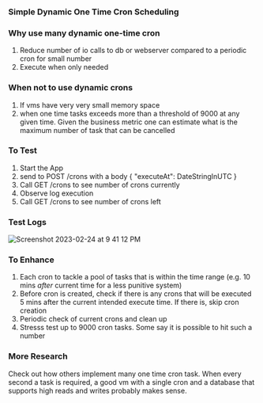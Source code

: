 ### Simple Dynamic One Time Cron Scheduling

### Why use many dynamic one-time cron

1. Reduce number of io calls to db or webserver compared to a periodic cron for small number
2. Execute when only needed

### When not to use dynamic crons

1. If vms have very very small memory space
2. when one time tasks exceeds more than a threshold of 9000 at any given time. Given the business metric one can estimate what is the maximum number of task that can be cancelled

### To Test

1. Start the App
2. send to POST /crons with a body { "executeAt": DateStringInUTC }
4. Call GET /crons to see number of crons currently
3. Observe log execution
4. Call GET /crons to see number of crons left

### Test Logs

![Screenshot 2023-02-24 at 9 41 12 PM](https://user-images.githubusercontent.com/23375702/221194781-5252e29c-ba00-4135-ab0f-ab70b1745372.png)

### To Enhance
1. Each cron to tackle a pool of tasks that is within the time range (e.g. 10 mins *after* current time for a less punitive system)
2. Before cron is created, check if there is any crons that will be executed 5 mins after the current intended execute time. If there is, skip cron creation
3. Periodic check of current crons and clean up
4. Stresss test up to 9000 cron tasks. Some say it is possible to hit such a number


### More Research
Check out how others implement many one time cron task. When every second a task is required, a good vm with a single cron and a database that supports high reads and writes probably makes sense.

